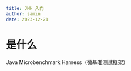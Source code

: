 ```yaml
title: JMH 入门
author: samin
date: 2023-12-21
```

# 是什么

Java Microbenchmark Harness（微基准测试框架）